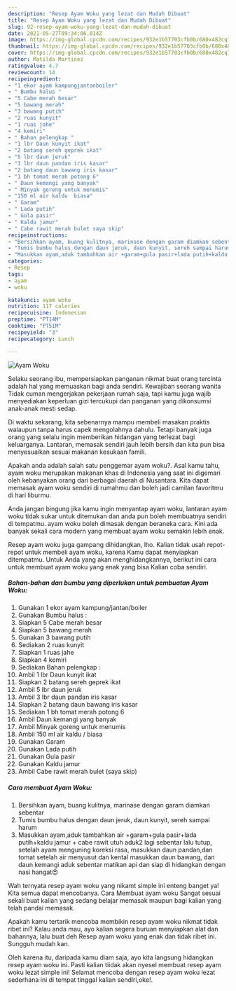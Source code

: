 ```yaml
---
description: "Resep Ayam Woku yang lezat dan Mudah Dibuat"
title: "Resep Ayam Woku yang lezat dan Mudah Dibuat"
slug: 92-resep-ayam-woku-yang-lezat-dan-mudah-dibuat
date: 2021-05-27T09:34:06.014Z
image: https://img-global.cpcdn.com/recipes/932e1b57703cfb0b/680x482cq70/ayam-woku-foto-resep-utama.jpg
thumbnail: https://img-global.cpcdn.com/recipes/932e1b57703cfb0b/680x482cq70/ayam-woku-foto-resep-utama.jpg
cover: https://img-global.cpcdn.com/recipes/932e1b57703cfb0b/680x482cq70/ayam-woku-foto-resep-utama.jpg
author: Matilda Martinez
ratingvalue: 4.7
reviewcount: 14
recipeingredient:
- "1 ekor ayam kampungjantanboiler"
- " Bumbu halus "
- "5 Cabe merah besar"
- "5 bawang merah"
- "3 bawang putih"
- "2 ruas kunyit"
- "1 ruas jahe"
- "4 kemiri"
- " Bahan pelengkap "
- "1 lbr Daun kunyit ikat"
- "2 batang sereh geprek ikat"
- "5 lbr daun jeruk"
- "3 lbr daun pandan iris kasar"
- "2 batang daun bawang iris kasar"
- "1 bh tomat merah potong 6"
- " Daun kemangi yang banyak"
- " Minyak goreng untuk menumis"
- "150 ml air kaldu  biasa"
- " Garam"
- " Lada putih"
- " Gula pasir"
- " Kaldu jamur"
- " Cabe rawit merah bulet saya skip"
recipeinstructions:
- "Bersihkan ayam, buang kulitnya, marinase dengan garam diamkan sebentar"
- "Tumis bumbu halus dengan daun jeruk, daun kunyit, sereh sampai harum"
- "Masukkan ayam,aduk tambahkan air +garam+gula pasir+lada putih+kaldu jamur + cabe rawit utuh aduk2 lagi sebentar lalu tutup, setelah ayam menguning koreksi rasa, masukkan daun pandan,dan tomat setelah air menyusut dan kental masukkan daun bawang, dan daun kemangi aduk sebentar matikan api dan siap di hidangkan dengan nasi hangat😍"
categories:
- Resep
tags:
- ayam
- woku

katakunci: ayam woku 
nutrition: 117 calories
recipecuisine: Indonesian
preptime: "PT14M"
cooktime: "PT51M"
recipeyield: "3"
recipecategory: Lunch

---
```



![Ayam Woku](https://img-global.cpcdn.com/recipes/932e1b57703cfb0b/680x482cq70/ayam-woku-foto-resep-utama.jpg)

Selaku seorang ibu, mempersiapkan panganan nikmat buat orang tercinta adalah hal yang memuaskan bagi anda sendiri. Kewajiban seorang  wanita Tidak cuman mengerjakan pekerjaan rumah saja, tapi kamu juga wajib menyediakan keperluan gizi tercukupi dan panganan yang dikonsumsi anak-anak mesti sedap.

Di waktu  sekarang, kita sebenarnya mampu membeli masakan praktis walaupun tanpa harus capek mengolahnya dahulu. Tetapi banyak juga orang yang selalu ingin memberikan hidangan yang terlezat bagi keluarganya. Lantaran, memasak sendiri jauh lebih bersih dan kita pun bisa menyesuaikan sesuai makanan kesukaan famili. 



Apakah anda adalah salah satu penggemar ayam woku?. Asal kamu tahu, ayam woku merupakan makanan khas di Indonesia yang saat ini digemari oleh kebanyakan orang dari berbagai daerah di Nusantara. Kita dapat memasak ayam woku sendiri di rumahmu dan boleh jadi camilan favoritmu di hari liburmu.

Anda jangan bingung jika kamu ingin menyantap ayam woku, lantaran ayam woku tidak sukar untuk ditemukan dan anda pun boleh membuatnya sendiri di tempatmu. ayam woku boleh dimasak dengan beraneka cara. Kini ada banyak sekali cara modern yang membuat ayam woku semakin lebih enak.

Resep ayam woku juga gampang dihidangkan, lho. Kalian tidak usah repot-repot untuk membeli ayam woku, karena Kamu dapat menyiapkan ditempatmu. Untuk Anda yang akan menghidangkannya, berikut ini cara untuk membuat ayam woku yang enak yang bisa Kalian coba sendiri.

<!--inarticleads1-->

##### Bahan-bahan dan bumbu yang diperlukan untuk pembuatan Ayam Woku:

1. Gunakan 1 ekor ayam kampung/jantan/boiler
1. Gunakan  Bumbu halus :
1. Siapkan 5 Cabe merah besar
1. Siapkan 5 bawang merah
1. Gunakan 3 bawang putih
1. Sediakan 2 ruas kunyit
1. Siapkan 1 ruas jahe
1. Siapkan 4 kemiri
1. Sediakan  Bahan pelengkap :
1. Ambil 1 lbr Daun kunyit ikat
1. Siapkan 2 batang sereh geprek ikat
1. Ambil 5 lbr daun jeruk
1. Ambil 3 lbr daun pandan iris kasar
1. Siapkan 2 batang daun bawang iris kasar
1. Sediakan 1 bh tomat merah potong 6
1. Ambil  Daun kemangi yang banyak
1. Ambil  Minyak goreng untuk menumis
1. Ambil 150 ml air kaldu / biasa
1. Gunakan  Garam
1. Gunakan  Lada putih
1. Gunakan  Gula pasir
1. Gunakan  Kaldu jamur
1. Ambil  Cabe rawit merah bulet (saya skip)




<!--inarticleads2-->

##### Cara membuat Ayam Woku:

1. Bersihkan ayam, buang kulitnya, marinase dengan garam diamkan sebentar
1. Tumis bumbu halus dengan daun jeruk, daun kunyit, sereh sampai harum
1. Masukkan ayam,aduk tambahkan air +garam+gula pasir+lada putih+kaldu jamur + cabe rawit utuh aduk2 lagi sebentar lalu tutup, setelah ayam menguning koreksi rasa, masukkan daun pandan,dan tomat setelah air menyusut dan kental masukkan daun bawang, dan daun kemangi aduk sebentar matikan api dan siap di hidangkan dengan nasi hangat😍




Wah ternyata resep ayam woku yang nikamt simple ini enteng banget ya! Kita semua dapat mencobanya. Cara Membuat ayam woku Sangat sesuai sekali buat kalian yang sedang belajar memasak maupun bagi kalian yang telah pandai memasak.

Apakah kamu tertarik mencoba membikin resep ayam woku nikmat tidak ribet ini? Kalau anda mau, ayo kalian segera buruan menyiapkan alat dan bahannya, lalu buat deh Resep ayam woku yang enak dan tidak ribet ini. Sungguh mudah kan. 

Oleh karena itu, daripada kamu diam saja, ayo kita langsung hidangkan resep ayam woku ini. Pasti kalian tiidak akan nyesel membuat resep ayam woku lezat simple ini! Selamat mencoba dengan resep ayam woku lezat sederhana ini di tempat tinggal kalian sendiri,oke!.

